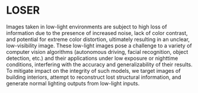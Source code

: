 # LOSER

Images taken in low-light environments are subject to high loss of information due to the presence of increased noise, lack of color contrast, and potential for extreme color distortion, ultimately resulting in an unclear, low-visibility image. 
These low-light images pose a challenge to a variety of computer vision algorithms (autonomous driving, facial recognition, object detection, etc.) and their applications under low exposure or nighttime conditions, interfering with the accuracy and generalizability of their results.
To mitigate impact on the integrity of such models, we target images of building interiors, attempt to reconstruct lost structural information, and generate normal lighting outputs from low-light inputs.